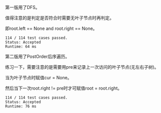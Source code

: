 第一版用了DFS。

值得注意的是判定是否符合时需要无叶子节点时再判定。

即root.left == None and root.right == None。

```
114 / 114 test cases passed.
Status: Accepted
Runtime: 64 ms
```

第二版用了PostOrder后序遍历。

练习一下，需要注意的是需要用pre来记录上一次访问的叶子节点(无左右子树)。

当为叶子节点时赋值cur = None。

然后当下一次root.right != pre时才可赋值root = root.right。

```
114 / 114 test cases passed.
Status: Accepted
Runtime: 76 ms
```
